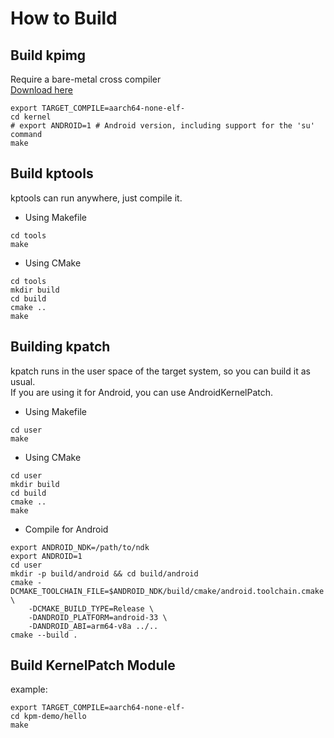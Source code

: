 # How to Build

## Build kpimg

Require a bare-metal cross compiler  
[Download here](https://developer.arm.com/downloads/-/arm-gnu-toolchain-downloads)

```shell
export TARGET_COMPILE=aarch64-none-elf-
cd kernel
# export ANDROID=1 # Android version, including support for the 'su' command
make
```

## Build kptools

kptools can run anywhere, just compile it.  

- Using Makefile

```shell
cd tools
make
```

- Using CMake

```shell
cd tools
mkdir build
cd build
cmake ..
make
```

## Building kpatch

kpatch runs in the user space of the target system, so you can build it as usual.  
If you are using it for Android, you can use AndroidKernelPatch.

- Using Makefile

```shell
cd user
make
```

- Using CMake

```shell
cd user
mkdir build
cd build
cmake ..
make
```

- Compile for Android

```shell
export ANDROID_NDK=/path/to/ndk
export ANDROID=1
cd user
mkdir -p build/android && cd build/android
cmake -DCMAKE_TOOLCHAIN_FILE=$ANDROID_NDK/build/cmake/android.toolchain.cmake \
    -DCMAKE_BUILD_TYPE=Release \
    -DANDROID_PLATFORM=android-33 \
    -DANDROID_ABI=arm64-v8a ../..
cmake --build .
```

## Build KernelPatch Module

example:

```shell
export TARGET_COMPILE=aarch64-none-elf-
cd kpm-demo/hello
make
```
